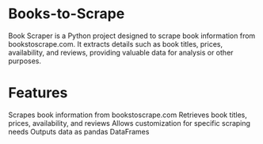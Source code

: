 # Books-to-Scrape

Book Scraper is a Python project designed to scrape book information from bookstoscrape.com. It extracts details such as book titles, prices, availability, and reviews, providing valuable data for analysis or other purposes.


# Features
Scrapes book information from bookstoscrape.com
Retrieves book titles, prices, availability, and reviews
Allows customization for specific scraping needs
Outputs data as pandas DataFrames
